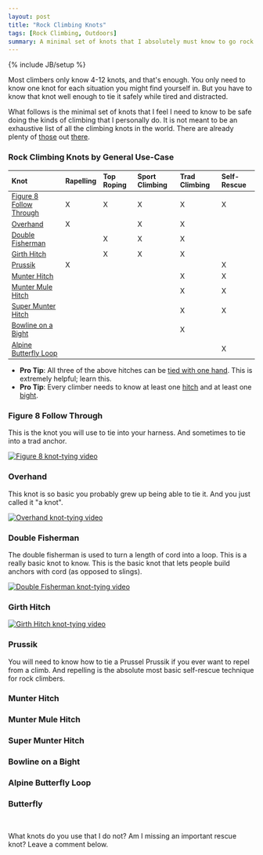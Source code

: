 ```yaml
---
layout: post
title: "Rock Climbing Knots"
tags: [Rock Climbing, Outdoors]
summary: A minimal set of knots that I absolutely must know to go rock climbing.
---
```

{% include JB/setup %}

Most climbers only know 4-12 knots, and that's enough. You only need to know one knot for each situation you might find yourself in. But you have to know that knot well enough to tie it safely while tired and distracted.

What follows is the minimal set of knots that I feel I need to know to be safe doing the kinds of climbing that I personally do. It is not meant to be an exhaustive list of all the climbing knots in the world. There are already plenty of [those](https://en.wikipedia.org/wiki/List_of_climbing_knots) out [there](http://www.animatedknots.com/indexclimbing.php#ScrollPoint).

### Rock Climbing Knots by General Use-Case

Knot | Rapelling | Top Roping | Sport Climbing | Trad Climbing | Self-Rescue
:--- | :--- | :--- | :--- | :--- | :---
[Figure 8 Follow Through](https://youtu.be/aLopeVBb7yU?t=7) | X | X | X | X | X
[Overhand](https://youtu.be/I0ShGbIR0ZI?t=7) | X |  | X | X | 
[Double Fisherman](https://youtu.be/O6oJwedcb18?t=7) |  | X | X | X | 
[Girth Hitch](https://youtu.be/blP6BL05Q34?t=7) |  | X | X | X | 
[Prussik](https://youtu.be/CP7iAF_YU7A?t=7) | X |  |  |  | X
[Munter Hitch](https://youtu.be/Q3UlClqZqrE?t=8) |  |  |  | X | X
[Munter Mule Hitch](https://youtu.be/IslYcjJ-htI?t=7) |  |  |  | X | X
[Super Munter Hitch](https://youtu.be/OLaEmPs7tac?t=7) |  |  |  | X | X
[Bowline on a Bight](https://youtu.be/CDZOYUZabV4?t=7)  |  |  |  | X | 
[Alpine Butterfly Loop](https://youtu.be/gX1dWKg6Ttc?t=7) |  |  |  |  | X

* **Pro Tip**: All three of the above hitches can be [tied with one hand](http://www.climbing.com/skills/learn-this-one-handed-munter-and-clove-hitches/). This is extremely helpful; learn this.
* **Pro Tip**: Every climber needs to know at least one [hitch](https://en.wikipedia.org/wiki/List_of_hitch_knots) and at least one [bight](https://en.wikipedia.org/wiki/Bight_%28knot%29).

### Figure 8 Follow Through

This is the knot you will use to tie into your harness. And sometimes to tie into a trad anchor.

<a href="https://youtu.be/aLopeVBb7yU?t=7" target="_blank">
<img src="/assets/images/knots/figure_8_639px.png"
srcset="/assets/images/knots/figure_8_962px.png 962w,
/assets/images/knots/figure_8_639px.png 639w,
/assets/images/knots/figure_8_420px.png 420w" 
sizes="(max-width: 38em) 100vw, 50vw"
alt="Figure 8 knot-tying video">
</a>

### Overhand

This knot is so basic you probably grew up being able to tie it. And you just called it "a knot".

<a href="https://youtu.be/I0ShGbIR0ZI?t=7" target="_blank">
<img src="/assets/images/knots/overhand_638px.png"
srcset="/assets/images/knots/overhand_960px.png 960w,
/assets/images/knots/overhand_638px.png 638w,
/assets/images/knots/overhand_420px.png 420w" 
sizes="(max-width: 38em) 100vw, 50vw"
alt="Overhand knot-tying video">
</a>

### Double Fisherman

The double fisherman is used to turn a length of cord into a loop. This is a really basic knot to know. This is the basic knot that lets people build anchors with cord (as opposed to slings).

<a href="https://youtu.be/O6oJwedcb18?t=7" target="_blank">
<img src="/assets/images/knots/double_fisherman_640px.png"
srcset="/assets/images/knots/double_fisherman_850px.png 850w,
/assets/images/knots/double_fisherman_640px.png 640w,
/assets/images/knots/double_fisherman_420px.png 420w" 
sizes="(max-width: 38em) 100vw, 50vw"
alt="Double Fisherman knot-tying video">
</a>

### Girth Hitch

<a href="https://youtu.be/blP6BL05Q34?t=7" target="_blank">
<img src="/assets/images/knots/girth_hitch_638px.png"
srcset="/assets/images/knots/girth_hitch_1279px.png 1279w,
/assets/images/knots/girth_hitch_968px.png 960w,
/assets/images/knots/girth_hitch_638px.png 638w,
/assets/images/knots/girth_hitch_420px.png 420w" 
sizes="(max-width: 38em) 100vw, 50vw"
alt="Girth Hitch knot-tying video">
</a>

### Prussik

You will need to know how to tie a Prussel Prussik if you ever want to repel from a climb. And repelling is the absolute most basic self-rescue technique for rock climbers.

<a href="https://youtu.be/CP7iAF_YU7A?t=7" target="_blank">

</a>

### Munter Hitch

<a href="https://youtu.be/Q3UlClqZqrE?t=8" target="_blank">

</a>

### Munter Mule Hitch

<a href="https://youtu.be/IslYcjJ-htI?t=7" target="_blank">

</a>

### Super Munter Hitch

<a href="https://youtu.be/OLaEmPs7tac?t=7" target="_blank">

</a>

### Bowline on a Bight

<a href="https://youtu.be/CDZOYUZabV4?t=7" target="_blank">

</a>

### Alpine Butterfly Loop

<a href="https://youtu.be/gX1dWKg6Ttc?t=7" target="_blank">

</a>

### Butterfly

<a href="https://youtu.be/gX1dWKg6Ttc?t=7" target="_blank">

</a>

 &nbsp;

What knots do you use that I do not? Am I missing an important rescue knot? Leave a comment below.

